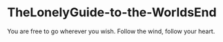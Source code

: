 # TheLonelyGuide-to-the-WorldsEnd
You are free to go wherever you wish. Follow the wind, follow your heart.
